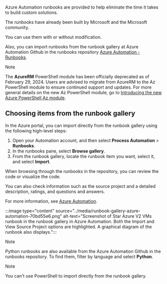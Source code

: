 Azure Automation runbooks are provided to help eliminate the time it takes to build custom solutions.

The runbooks have already been built by Microsoft and the Microsoft community.

You can use them with or without modification.

Also, you can import runbooks from the runbook gallery at Azure Automation Github in the runbooks repository [Azure Automation - Runbooks](https://github.com/azureautomation/runbooks).

> [!NOTE]
> The **AzureRM** PowerShell module has been officially deprecated as of February 29, 2024. Users are advised to migrate from AzureRM to the Az PowerShell module to ensure continued support and updates.
For more general details on the new Az PowerShell module, go to [Introducing the new Azure PowerShell Az module](/powershell/azure/new-azureps-module-az).

## Choosing items from the runbook gallery

In the Azure portal, you can import directly from the runbook gallery using the following high-level steps:

1.  Open your Automation account, and then select **Process Automation** &gt; **Runbooks**.
2.  In the runbooks pane, select **Browse gallery**.
3.  From the runbook gallery, locate the runbook item you want, select it, and select **Import**.

When browsing through the runbooks in the repository, you can review the code or visualize the code.

You can also check information such as the source project and a detailed description, ratings, and questions and answers.

For more information, see [Azure Automation](https://github.com/azureautomation).

:::image type="content" source="../media/runbook-gallery-azure-automation-70bd55e6.png" alt-text="Screenshot of Star Azure V2 VMs runbook in the runbook gallery in Azure Automation. Both the Import and View Source Project options are highlighted. A graphical diagram of the runbook also displays.":::


> [!NOTE]
> Python runbooks are also available from the Azure Automation Github in the runbooks repository. To find them, filter by language and select **Python**.

> [!NOTE]
> You can't use PowerShell to import directly from the runbook gallery.
